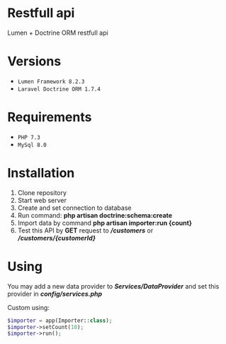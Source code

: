 # Restfull api
Lumen + Doctrine ORM restfull api
# Versions
- `Lumen Framework 8.2.3`
- `Laravel Doctrine ORM 1.7.4`
# Requirements
- `PHP 7.3`
- `MySql 8.0`
# Installation
1. Clone repository
2. Start web server
3. Create and set connection to database
4. Run command: **php artisan doctrine:schema:create**
5. Import data by command **php artisan importer:run {count}**
6. Test this API by **GET** request to _**/customers**_ or _**/customers/{customerId}**_
# Using
You may add a new data provider to **_Services/DataProvider_** and set this provider in **_config/services.php_**

Custom using:
```php
$importer = app(Importer::class);
$importer->setCount(10);
$importer->run();
```
